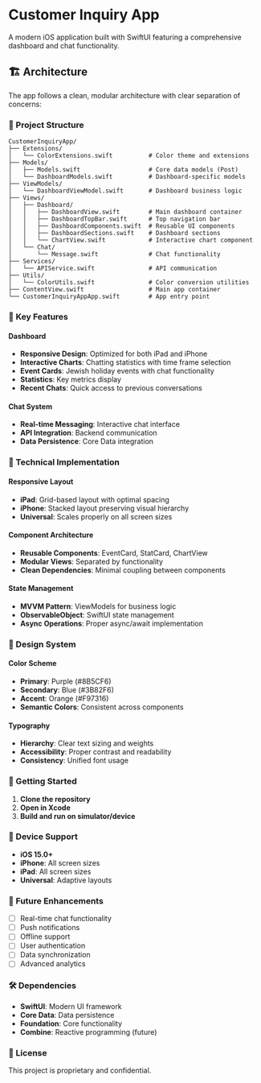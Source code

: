 # Customer Inquiry App

A modern iOS application built with SwiftUI featuring a comprehensive dashboard and chat functionality.

## 🏗️ Architecture

The app follows a clean, modular architecture with clear separation of concerns:

### 📁 Project Structure

```
CustomerInquiryApp/
├── Extensions/
│   └── ColorExtensions.swift          # Color theme and extensions
├── Models/
│   ├── Models.swift                   # Core data models (Post)
│   └── DashboardModels.swift          # Dashboard-specific models
├── ViewModels/
│   └── DashboardViewModel.swift       # Dashboard business logic
├── Views/
│   ├── Dashboard/
│   │   ├── DashboardView.swift        # Main dashboard container
│   │   ├── DashboardTopBar.swift      # Top navigation bar
│   │   ├── DashboardComponents.swift  # Reusable UI components
│   │   ├── DashboardSections.swift    # Dashboard sections
│   │   └── ChartView.swift            # Interactive chart component
│   └── Chat/
│       └── Message.swift              # Chat functionality
├── Services/
│   └── APIService.swift               # API communication
├── Utils/
│   └── ColorUtils.swift               # Color conversion utilities
├── ContentView.swift                  # Main app container
└── CustomerInquiryAppApp.swift        # App entry point
```

### 🎯 Key Features

#### Dashboard
- **Responsive Design**: Optimized for both iPad and iPhone
- **Interactive Charts**: Chatting statistics with time frame selection
- **Event Cards**: Jewish holiday events with chat functionality
- **Statistics**: Key metrics display
- **Recent Chats**: Quick access to previous conversations

#### Chat System
- **Real-time Messaging**: Interactive chat interface
- **API Integration**: Backend communication
- **Data Persistence**: Core Data integration

### 🔧 Technical Implementation

#### Responsive Layout
- **iPad**: Grid-based layout with optimal spacing
- **iPhone**: Stacked layout preserving visual hierarchy
- **Universal**: Scales properly on all screen sizes

#### Component Architecture
- **Reusable Components**: EventCard, StatCard, ChartView
- **Modular Views**: Separated by functionality
- **Clean Dependencies**: Minimal coupling between components

#### State Management
- **MVVM Pattern**: ViewModels for business logic
- **ObservableObject**: SwiftUI state management
- **Async Operations**: Proper async/await implementation

### 🎨 Design System

#### Color Scheme
- **Primary**: Purple (#8B5CF6)
- **Secondary**: Blue (#3B82F6)
- **Accent**: Orange (#F97316)
- **Semantic Colors**: Consistent across components

#### Typography
- **Hierarchy**: Clear text sizing and weights
- **Accessibility**: Proper contrast and readability
- **Consistency**: Unified font usage

### 🚀 Getting Started

1. **Clone the repository**
2. **Open in Xcode**
3. **Build and run on simulator/device**

### 📱 Device Support

- **iOS 15.0+**
- **iPhone**: All screen sizes
- **iPad**: All screen sizes
- **Universal**: Adaptive layouts

### 🔮 Future Enhancements

- [ ] Real-time chat functionality
- [ ] Push notifications
- [ ] Offline support
- [ ] User authentication
- [ ] Data synchronization
- [ ] Advanced analytics

### 🛠️ Dependencies

- **SwiftUI**: Modern UI framework
- **Core Data**: Data persistence
- **Foundation**: Core functionality
- **Combine**: Reactive programming (future)

### 📄 License

This project is proprietary and confidential.

